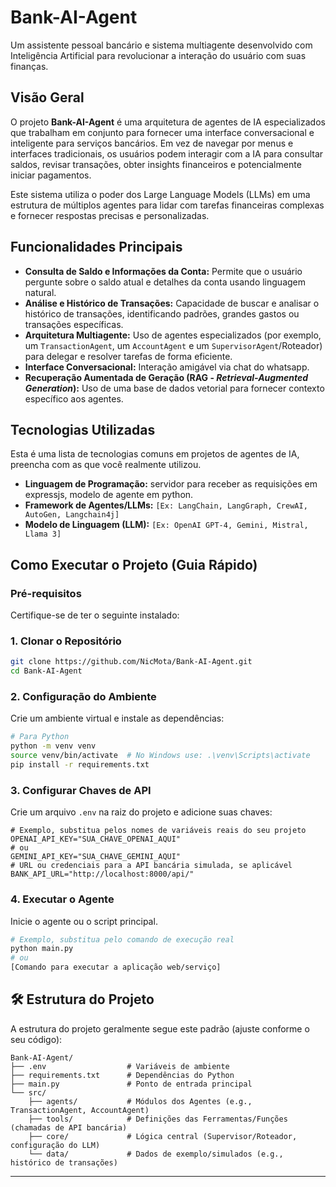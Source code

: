 # Bank-AI-Agent

Um assistente pessoal bancário e sistema multiagente desenvolvido com Inteligência Artificial para revolucionar a interação do usuário com suas finanças.

## Visão Geral

O projeto **Bank-AI-Agent** é uma arquitetura de agentes de IA especializados que trabalham em conjunto para fornecer uma interface conversacional e inteligente para serviços bancários. Em vez de navegar por menus e interfaces tradicionais, os usuários podem interagir com a IA para consultar saldos, revisar transações, obter insights financeiros e potencialmente iniciar pagamentos.

Este sistema utiliza o poder dos Large Language Models (LLMs) em uma estrutura de múltiplos agentes para lidar com tarefas financeiras complexas e fornecer respostas precisas e personalizadas.

## Funcionalidades Principais

  * **Consulta de Saldo e Informações da Conta:** Permite que o usuário pergunte sobre o saldo atual e detalhes da conta usando linguagem natural.
  * **Análise e Histórico de Transações:** Capacidade de buscar e analisar o histórico de transações, identificando padrões, grandes gastos ou transações específicas.
  * **Arquitetura Multiagente:** Uso de agentes especializados (por exemplo, um `TransactionAgent`, um `AccountAgent` e um `SupervisorAgent`/Roteador) para delegar e resolver tarefas de forma eficiente.
  * **Interface Conversacional:** Interação amigável via chat do whatsapp.
  * **Recuperação Aumentada de Geração (RAG - *Retrieval-Augmented Generation*):** Uso de uma base de dados vetorial para fornecer contexto específico aos agentes.

## Tecnologias Utilizadas

Esta é uma lista de tecnologias comuns em projetos de agentes de IA, preencha com as que você realmente utilizou.

  * **Linguagem de Programação:** servidor para receber as requisições em expressjs, modelo de agente em python.
  * **Framework de Agentes/LLMs:** `[Ex: LangChain, LangGraph, CrewAI, AutoGen, Langchain4j]`
  * **Modelo de Linguagem (LLM):** `[Ex: OpenAI GPT-4, Gemini, Mistral, Llama 3]`

## Como Executar o Projeto (Guia Rápido)

### Pré-requisitos

Certifique-se de ter o seguinte instalado:

### 1\. Clonar o Repositório

```bash
git clone https://github.com/NicMota/Bank-AI-Agent.git
cd Bank-AI-Agent
```

### 2\. Configuração do Ambiente

Crie um ambiente virtual e instale as dependências:

```bash
# Para Python
python -m venv venv
source venv/bin/activate  # No Windows use: .\venv\Scripts\activate
pip install -r requirements.txt
```

### 3\. Configurar Chaves de API

Crie um arquivo `.env` na raiz do projeto e adicione suas chaves:

```
# Exemplo, substitua pelos nomes de variáveis reais do seu projeto
OPENAI_API_KEY="SUA_CHAVE_OPENAI_AQUI"
# ou
GEMINI_API_KEY="SUA_CHAVE_GEMINI_AQUI"
# URL ou credenciais para a API bancária simulada, se aplicável
BANK_API_URL="http://localhost:8000/api/"
```

### 4\. Executar o Agente

Inicie o agente ou o script principal.

```bash
# Exemplo, substitua pelo comando de execução real
python main.py
# ou
[Comando para executar a aplicação web/serviço]
```

## 🛠️ Estrutura do Projeto

A estrutura do projeto geralmente segue este padrão (ajuste conforme o seu código):

```
Bank-AI-Agent/
├── .env                  # Variáveis de ambiente
├── requirements.txt      # Dependências do Python
├── main.py               # Ponto de entrada principal
└── src/
    ├── agents/           # Módulos dos Agentes (e.g., TransactionAgent, AccountAgent)
    ├── tools/            # Definições das Ferramentas/Funções (chamadas de API bancária)
    ├── core/             # Lógica central (Supervisor/Roteador, configuração do LLM)
    └── data/             # Dados de exemplo/simulados (e.g., histórico de transações)
```



-----
